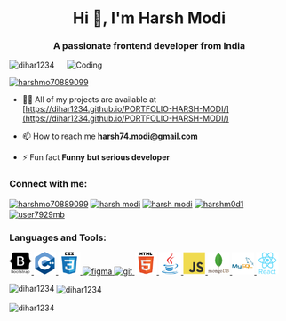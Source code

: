 <h1 align="center">Hi 👋, I'm Harsh Modi</h1>
<h3 align="center">A passionate frontend developer from India</h3>
<img align="right" alt="Coding" width="400" src="https://user-images.githubusercontent.com/22107794/139580686-887df369-edb8-4bc8-b607-4fbf6d7e4866.gif">
<p align="left"> <img src="https://komarev.com/ghpvc/?username=dihar1234&label=Profile%20views&color=0e75b6&style=flat" alt="dihar1234" /> </p>

<p align="left"> <a href="https://twitter.com/harshmo70889099" target="blank"><img src="https://img.shields.io/twitter/follow/harshmo70889099?logo=twitter&style=for-the-badge" alt="harshmo70889099" /></a> </p>

- 👨‍💻 All of my projects are available at [https://dihar1234.github.io/PORTFOLIO-HARSH-MODI/](https://dihar1234.github.io/PORTFOLIO-HARSH-MODI/)

- 📫 How to reach me **harsh74.modi@gmail.com**

- ⚡ Fun fact **Funny but serious developer**

<h3 align="left">Connect with me:</h3>
<p align="left">
<a href="https://twitter.com/harshmo70889099" target="blank"><img align="center" src="https://raw.githubusercontent.com/rahuldkjain/github-profile-readme-generator/master/src/images/icons/Social/twitter.svg" alt="harshmo70889099" height="30" width="40" /></a>
<a href="https://linkedin.com/in/harsh modi" target="blank"><img align="center" src="https://raw.githubusercontent.com/rahuldkjain/github-profile-readme-generator/master/src/images/icons/Social/linked-in-alt.svg" alt="harsh modi" height="30" width="40" /></a>
<a href="https://fb.com/harsh modi" target="blank"><img align="center" src="https://raw.githubusercontent.com/rahuldkjain/github-profile-readme-generator/master/src/images/icons/Social/facebook.svg" alt="harsh modi" height="30" width="40" /></a>
<a href="https://instagram.com/harshm0d1" target="blank"><img align="center" src="https://raw.githubusercontent.com/rahuldkjain/github-profile-readme-generator/master/src/images/icons/Social/instagram.svg" alt="harshm0d1" height="30" width="40" /></a>
<a href="https://www.leetcode.com/user7929mb" target="blank"><img align="center" src="https://raw.githubusercontent.com/rahuldkjain/github-profile-readme-generator/master/src/images/icons/Social/leet-code.svg" alt="user7929mb" height="30" width="40" /></a>
</p>

<h3 align="left">Languages and Tools:</h3>
<p align="left"> <a href="https://getbootstrap.com" target="_blank" rel="noreferrer"> <img src="https://raw.githubusercontent.com/devicons/devicon/master/icons/bootstrap/bootstrap-plain-wordmark.svg" alt="bootstrap" width="40" height="40"/> </a> <a href="https://www.w3schools.com/cpp/" target="_blank" rel="noreferrer"> <img src="https://raw.githubusercontent.com/devicons/devicon/master/icons/cplusplus/cplusplus-original.svg" alt="cplusplus" width="40" height="40"/> </a> <a href="https://www.w3schools.com/css/" target="_blank" rel="noreferrer"> <img src="https://raw.githubusercontent.com/devicons/devicon/master/icons/css3/css3-original-wordmark.svg" alt="css3" width="40" height="40"/> </a> <a href="https://www.figma.com/" target="_blank" rel="noreferrer"> <img src="https://www.vectorlogo.zone/logos/figma/figma-icon.svg" alt="figma" width="40" height="40"/> </a> <a href="https://git-scm.com/" target="_blank" rel="noreferrer"> <img src="https://www.vectorlogo.zone/logos/git-scm/git-scm-icon.svg" alt="git" width="40" height="40"/> </a> <a href="https://www.w3.org/html/" target="_blank" rel="noreferrer"> <img src="https://raw.githubusercontent.com/devicons/devicon/master/icons/html5/html5-original-wordmark.svg" alt="html5" width="40" height="40"/> </a> <a href="https://www.java.com" target="_blank" rel="noreferrer"> <img src="https://raw.githubusercontent.com/devicons/devicon/master/icons/java/java-original.svg" alt="java" width="40" height="40"/> </a> <a href="https://developer.mozilla.org/en-US/docs/Web/JavaScript" target="_blank" rel="noreferrer"> <img src="https://raw.githubusercontent.com/devicons/devicon/master/icons/javascript/javascript-original.svg" alt="javascript" width="40" height="40"/> </a> <a href="https://www.mongodb.com/" target="_blank" rel="noreferrer"> <img src="https://raw.githubusercontent.com/devicons/devicon/master/icons/mongodb/mongodb-original-wordmark.svg" alt="mongodb" width="40" height="40"/> </a> <a href="https://www.mysql.com/" target="_blank" rel="noreferrer"> <img src="https://raw.githubusercontent.com/devicons/devicon/master/icons/mysql/mysql-original-wordmark.svg" alt="mysql" width="40" height="40"/> </a> <a href="https://reactjs.org/" target="_blank" rel="noreferrer"> <img src="https://raw.githubusercontent.com/devicons/devicon/master/icons/react/react-original-wordmark.svg" alt="react" width="40" height="40"/> </a> </p>

<p><img align="left" src="https://github-readme-stats.vercel.app/api/top-langs?username=dihar1234&show_icons=true&locale=en&layout=compact" alt="dihar1234" /></p>

<p>&nbsp;<img align="center" src="https://github-readme-stats.vercel.app/api?username=dihar1234&show_icons=true&locale=en" alt="dihar1234" /></p>

<p><img align="center" src="https://github-readme-streak-stats.herokuapp.com/?user=dihar1234&" alt="dihar1234" /></p>
